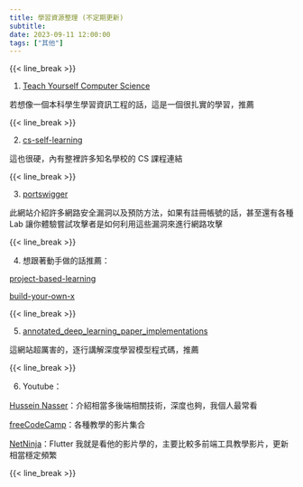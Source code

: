 ```yaml
---
title: 學習資源整理 (不定期更新)
subtitle: 
date: 2023-09-11 12:00:00
tags: ["其他"]
---
```



{{< line_break >}}

1. [Teach Yourself Computer Science](https://teachyourselfcs.com/)

若想像一個本科學生學習資訊工程的話，這是一個很扎實的學習，推薦


{{< line_break >}}


2. [cs-self-learning](https://github.com/PKUFlyingPig/cs-self-learning)

這也很硬，內有整裡許多知名學校的 CS 課程連結


<!--more-->
{{< line_break >}}


3. [portswigger](https://portswigger.net/web-security/learning-path)

此網站介紹許多網路安全漏洞以及預防方法，如果有註冊帳號的話，甚至還有各種 Lab 讓你體驗嘗試攻擊者是如何利用這些漏洞來進行網路攻擊


{{< line_break >}}


4. 想跟著動手做的話推薦：

[project-based-learning](https://github.com/practical-tutorials/project-based-learning)

[build-your-own-x](https://github.com/codecrafters-io/build-your-own-x)


{{< line_break >}}


5. [annotated_deep_learning_paper_implementations](https://github.com/labmlai/annotated_deep_learning_paper_implementations)

這網站超厲害的，逐行講解深度學習模型程式碼，推薦


{{< line_break >}}


6. Youtube：

[Hussein Nasser](https://www.youtube.com/@hnasr)：介紹相當多後端相關技術，深度也夠，我個人最常看

[freeCodeCamp](freeCodeCamp.org)：各種教學的影片集合


[NetNinja](https://www.youtube.com/@NetNinja)：Flutter 我就是看他的影片學的，主要比較多前端工具教學影片，更新相當穩定頻繁

{{< line_break >}}


